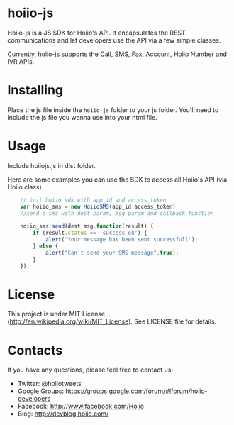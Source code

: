 # hoiio-js
Hoiio-js is a JS SDK for Hoiio's API. It encapsulates the REST 
communications and let developers use the API via a few simple classes.

Currently, hoiio-js supports the Call, SMS, Fax, Account, Hoiio Number and IVR APIs.


# Installing
Place the js file inside the ```hoiio-js``` folder to your js folder. 
You'll need to include the js file you wanna use into your html file.


# Usage
Include hoiiojs.js in dist folder.

Here are some examples you can use the SDK to access all Hoiio's API (via Hoiio class)

``` javascript
	// init hoiio sdk with app_id and access_token
	var hoiio_sms = new HoiioSMS(app_id,access_token)
	//send a sms with dest param, msg param and callback function 
	
	hoiio_sms.send(dest,msg,function(result) {
		if (result.status == 'success_ok') {
			alert('Your message has been sent successfull');
		} else {
			alert("Can't send your SMS message",true);
		}
	});
```

# License
This project is under MIT License (http://en.wikipedia.org/wiki/MIT_License).
See LICENSE file for details.


# Contacts
If you have any questions, please feel free to contact us:

* Twitter:        @hoiiotweets
* Google Groups:  https://groups.google.com/forum/#!forum/hoiio-developers
* Facebook:       http://www.facebook.com/Hoiio
* Blog:           http://devblog.hoiio.com/
